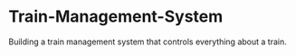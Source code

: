 # Train-Management-System
Building a train management system that controls everything about a train. 
